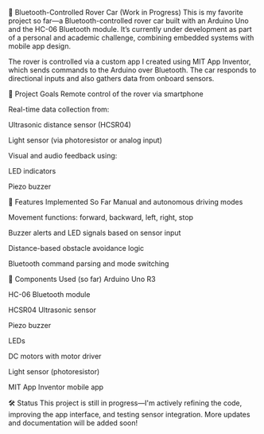 🤖 Bluetooth-Controlled Rover Car (Work in Progress)
This is my favorite project so far—a Bluetooth-controlled rover car built with an Arduino Uno and the HC-06 Bluetooth module. It’s currently under development as part of a personal and academic challenge, combining embedded systems with mobile app design.

The rover is controlled via a custom app I created using MIT App Inventor, which sends commands to the Arduino over Bluetooth. The car responds to directional inputs and also gathers data from onboard sensors.

🎯 Project Goals
Remote control of the rover via smartphone

Real-time data collection from:

Ultrasonic distance sensor (HCSR04)

Light sensor (via photoresistor or analog input)

Visual and audio feedback using:

LED indicators

Piezo buzzer

🧠 Features Implemented So Far
Manual and autonomous driving modes

Movement functions: forward, backward, left, right, stop

Buzzer alerts and LED signals based on sensor input

Distance-based obstacle avoidance logic

Bluetooth command parsing and mode switching

🔧 Components Used (so far)
Arduino Uno R3

HC-06 Bluetooth module

HCSR04 Ultrasonic sensor

Piezo buzzer

LEDs

DC motors with motor driver

Light sensor (photoresistor)

MIT App Inventor mobile app

🛠️ Status
This project is still in progress—I'm actively refining the code, improving the app interface, and testing sensor integration. More updates and documentation will be added soon!
